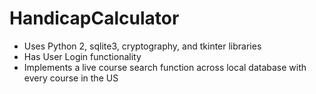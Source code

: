 # HandicapCalculator
- Uses Python 2, sqlite3, cryptography, and tkinter libraries
- Has User Login functionality
- Implements a live course search function across local database with every course in the US
